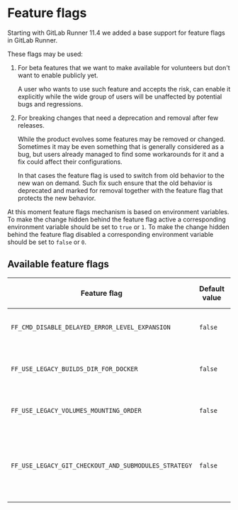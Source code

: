# Feature flags

Starting with GitLab Runner 11.4 we added a base support for feature flags in GitLab Runner.

These flags may be used:

1. For beta features that we want to make available for volunteers but don't want to enable publicly yet.

    A user who wants to use such feature and accepts the risk, can enable it explicitly while the wide
    group of users will be unaffected by potential bugs and regressions.

1. For breaking changes that need a deprecation and removal after few releases.

    While the product evolves some features may be removed or changed. Sometimes it may be even something
    that is generally considered as a bug, but users already managed to find some workarounds for it
    and a fix could affect their configurations.

    In that cases the feature flag is used to switch from old behavior to the new wan on demand. Such
    fix such ensure that the old behavior is deprecated and marked for removal together with the feature
    flag that protects the new behavior.

At this moment feature flags mechanism is based on environment variables. To make the change hidden behind
the feature flag active a corresponding environment variable should be set to `true` or `1`. To make the
change hidden behind the feature flag disabled a corresponding environment variable should be set to
`false` or `0`.

## Available feature flags

<!--
The list of feature flags is created automatically.
If you need to update it, call `make update_feature_flags_docs` in the
root directory of this project.
The flags are defined in `./helpers/feature_flags/flags.go` file.
-->

<!-- feature_flags_list_start -->

| Feature flag | Default value | Deprecated | To be removed with | Description |
|--------------|---------------|------------|--------------------|-------------|
| `FF_CMD_DISABLE_DELAYED_ERROR_LEVEL_EXPANSION` | `false` | ✗ |  | Disables [EnableDelayedExpansion](https://ss64.com/nt/delayedexpansion.html) for error checking for when using [Window Batch](https://docs.gitlab.com/runner/shells/#windows-batch) shell |
| `FF_USE_LEGACY_BUILDS_DIR_FOR_DOCKER` | `false` | ✓ | 12.3 | Disables the new strategy for Docker executor to cache the content of `/builds` directory instead of `/builds/group-org` |
| `FF_USE_LEGACY_VOLUMES_MOUNTING_ORDER` | `false` | ✓ | 12.6 | Disables the new ordering of volumes mounting when `docker*` executors are being used. |
| `FF_USE_LEGACY_GIT_CHECKOUT_AND_SUBMODULES_STRATEGY` | `false` | ✓ | TBA | Disables the new strategy for git checkout, cleanup, lfs pull and submodules updating, that makes all of these steps not executed when `GIT_CHECKOUT_STRATEGY=none` is used. |

<!-- feature_flags_list_end -->
